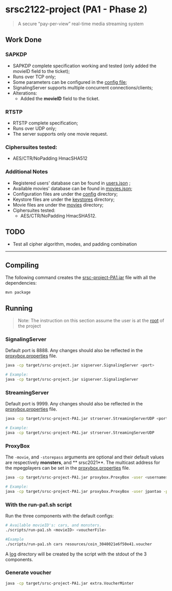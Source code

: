 # srsc2122-project (PA1 - Phase 2)

> A secure “pay-per-view” real-time media streaming system

## Work Done

### SAPKDP

- SAPKDP complete specification working and tested (only added the movieID field to the ticket);
- Runs over TCP only;
- Some parameters can be configured in the [config file](config/sapkdp.properties);
- SignalingServer supports multiple concurrent connections/clients;
- Alterations:
    - Added the **movieID** field to the ticket.

### RTSTP

- RTSTP complete specification;
- Runs over UDP only;
- The server supports only one movie request.

### Ciphersuites tested:

- AES/CTR/NoPadding HmacSHA512

### Additional Notes

- Registered users' database can be found in [users.json](resources/users.json) ;
- Available movies' database can be found in [movies.json](resources/movies.json);
- Configuration files are under the [config](config) directory;
- Keystore files are under the [keystores](keystores) directory;
- Movie files are under the [movies](movies) directory;
- Ciphersuites tested:
  - AES/CTR/NoPadding HmacSHA512.

## TODO

- Test all cipher algorithm, modes, and padding combination

---

## Compiling

The following command creates the [srsc-project-PA1.jar](target/srsc-project-PA1.jar) file with all the dependencies:

```
mvn package
```

## Running

> Note: The instruction on this section assume the user is at the [root](.) of the project

### SignalingServer

Default port is 8888. Any changes should also be reflected in the [proxybox.properties](config/proxybox.properties)
file.

```bash
java -cp target/srsc-project.jar sigserver.SignalingServer <port>

# Example:
java -cp target/srsc-project.jar sigserver.SignalingServer
```

### StreamingServer

Default port is 9999. Any changes should also be reflected in the [proxybox.properties](config/proxybox.properties)
file.

```bash
java -cp target/srsc-project-PA1.jar strserver.StreamingServerUDP <port>

# Example:
java -cp target/srsc-project-PA1.jar strserver.StreamingServerUDP 
```

### ProxyBox

The `-movie`, and `-storepass` arguments are optional and their default values are respectively **monsters**, and **
srsc2021**. The multicast address for the mpegplayers can be set in
the [proxybox.properties](config/proxybox.properties) file.

```bash
java -cp target/srsc-project-PA1.jar proxybox.ProxyBox -user <username> -password <pwd> -keystore <keystore-file> -proxyinfo <proxyinfo-file> -movie <movieID> -storepass <keystore-password>

# Example:
java -cp target/srsc-project-PA1.jar proxybox.ProxyBox -user jpantao -password password -keystore keystores/proxybox.keystore -proxyinfo config/proxybox.properties -movie cars -voucher resources/coin_3040021e6f50e41.voucher
```

### With the run-pa1.sh script

Run the three components with the default configs:

```bash
# Available movieID's: cars, and monsters.
./scripts/run-pa1.sh <movieID> <voucherFile>

#Example
./scripts/run-pa1.sh cars resources/coin_3040021e6f50e41.voucher
```

A [log](log) directory will be created by the script with the stdout of the 3 components.

### Generate voucher

```bash
java -cp target/srsc-project-PA1.jar extra.VoucherMinter
```



